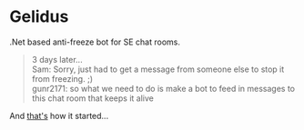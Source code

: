 # Gelidus
.Net based anti-freeze bot for SE chat rooms.

> 3 days later...  
> Sam: Sorry, just had to get a message from someone else to stop it from freezing. ;)  
> gunr2171: so what we need to do is make a bot to feed in messages to this chat room that keeps it alive

And [that's](http://chat.stackoverflow.com/transcript/message/23133086#23133086) how it started...
